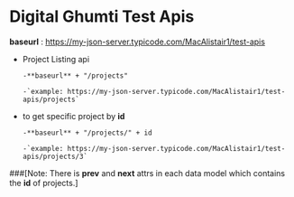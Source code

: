 # Digital Ghumti Test Apis

**baseurl** : https://my-json-server.typicode.com/MacAlistair1/test-apis

- Project Listing api

      -**baseurl** + "/projects"

      -`example: https://my-json-server.typicode.com/MacAlistair1/test-apis/projects`

- to get specific project by **id**

      -**baseurl** + "/projects/" + id

      -`example: https://my-json-server.typicode.com/MacAlistair1/test-apis/projects/3`

###[Note: There is **prev** and **next** attrs in each data model which contains the **id** of projects.]
